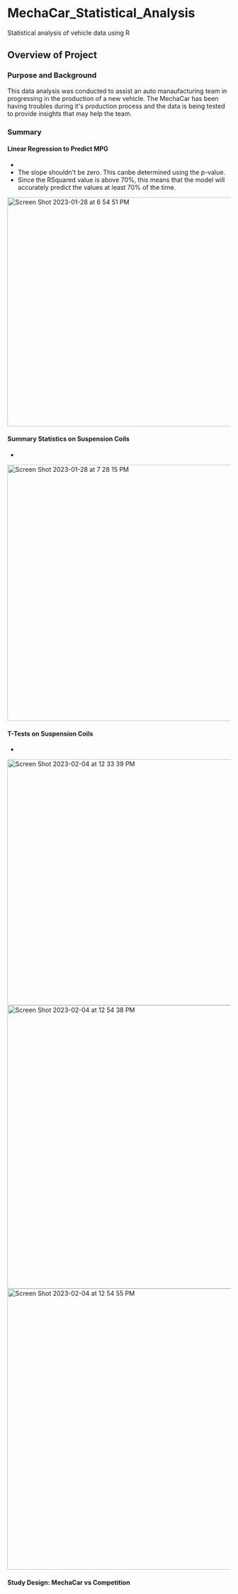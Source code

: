 # MechaCar_Statistical_Analysis
Statistical analysis of vehicle data using R

## Overview of Project

### Purpose and Background
This data analysis was conducted to assist an auto manaufacturing team in progressing in the production of a new vehicle. The MechaCar has been having troubles during it's production process and the data is being tested to provide insights that may help the team. 

### Summary
#### Linear Regression to Predict MPG
  -
  - The slope shouldn't be zero. This canbe determined using the p-value. 
  - Since the RSquared value is above 70%, this means that the model will accurately predict the values at least 70% of the time. 

<img width="516" alt="Screen Shot 2023-01-28 at 6 54 51 PM" src="https://user-images.githubusercontent.com/80222506/215306007-b7ddb18a-7ee7-4f0b-b72d-e89fc9daa646.png">

#### Summary Statistics on Suspension Coils
  -
  
<img width="577" alt="Screen Shot 2023-01-28 at 7 28 15 PM" src="https://user-images.githubusercontent.com/80222506/215306207-3222de18-5072-49e2-aa50-7a12a37d878b.png">

#### T-Tests on Suspension Coils
  -
  
<img width="554" alt="Screen Shot 2023-02-04 at 12 33 39 PM" src="https://user-images.githubusercontent.com/80222506/216781572-9387a1f6-c30c-4798-8899-ae8321c25b1b.png">

<img width="638" alt="Screen Shot 2023-02-04 at 12 54 38 PM" src="https://user-images.githubusercontent.com/80222506/216782339-8d92f5c3-4b49-481a-963b-ea7f177a8734.png">

<img width="633" alt="Screen Shot 2023-02-04 at 12 54 55 PM" src="https://user-images.githubusercontent.com/80222506/216782348-6ad8ec24-a637-4bb2-8c08-63e3d7415350.png">


#### Study Design: MechaCar vs Competition
